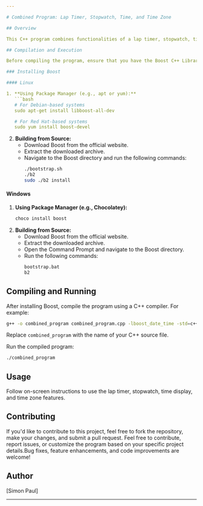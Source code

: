 ```yaml
---

# Combined Program: Lap Timer, Stopwatch, Time, and Time Zone

## Overview

This C++ program combines functionalities of a lap timer, stopwatch, time display, and time zone conversion.

## Compilation and Execution

Before compiling the program, ensure that you have the Boost C++ Libraries installed on your system.

### Installing Boost

#### Linux

1. **Using Package Manager (e.g., apt or yum):**
   ```bash
   # For Debian-based systems
   sudo apt-get install libboost-all-dev

   # For Red Hat-based systems
   sudo yum install boost-devel
   ```
2. **Building from Source:**
   - Download Boost from the official website.
   - Extract the downloaded archive.
   - Navigate to the Boost directory and run the following commands:
     ```bash
     ./bootstrap.sh
     ./b2
     sudo ./b2 install
     ```

#### Windows

1. **Using Package Manager (e.g., Chocolatey):**
   ```powershell
   choco install boost
   ```
2. **Building from Source:**
   - Download Boost from the official website.
   - Extract the downloaded archive.
   - Open the Command Prompt and navigate to the Boost directory.
   - Run the following commands:
     ```cmd
     bootstrap.bat
     b2
     ```

## Compiling and Running

After installing Boost, compile the program using a C++ compiler. For example:

```bash
g++ -o combined_program combined_program.cpp -lboost_date_time -std=c++11
```

Replace `combined_program` with the name of your C++ source file.

Run the compiled program:

```bash
./combined_program
```

## Usage

Follow on-screen instructions to use the lap timer, stopwatch, time display, and time zone features.

## Contributing

If you'd like to contribute to this project, feel free to fork the repository, make your changes, and submit a pull request. Feel free to contribute, report issues, or customize the program based on your specific project details.Bug fixes, feature enhancements, and code improvements are welcome!
## Author

[Simon Paul]

---
```

